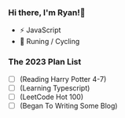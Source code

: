 ### Hi there, I'm Ryan!👋

- ⚡ JavaScript
- 🏃 Runing / Cycling

### The 2023 Plan List
- [ ] (Reading Harry Potter 4-7)
- [ ] (Learning Typescript)
- [ ] (LeetCode Hot 100)
- [ ] (Began To Writing Some Blog)

<!--
**Nitromethane/nitromethane** is a ✨ _special_ ✨ repository because its `README.md` (this file) appears on your GitHub profile.

Here are some ideas to get you started:

- 🔭 I’m currently working on ...
- 🌱 I’m currently learning ...
- 👯 I’m looking to collaborate on ...
- 🤔 I’m looking for help with ...
- 💬 Ask me about ...
- 📫 How to reach me: ...
- 😄 Pronouns: ...
- ⚡ Fun fact: ...
-->

